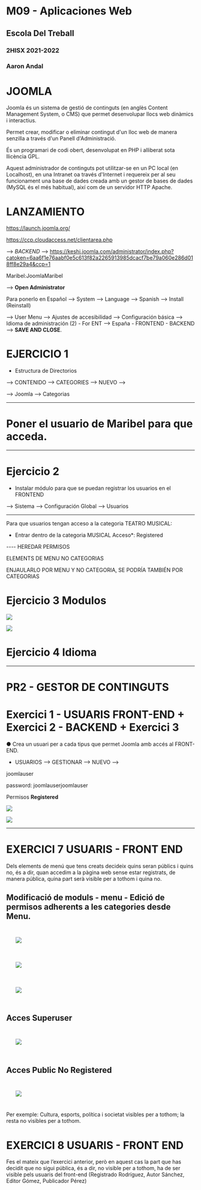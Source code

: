 # M09 - Aplicaciones Web
## Escola Del Treball
### 2HISX 2021-2022
### Aaron Andal

# JOOMLA

Joomla és un sistema de gestió de continguts (en anglès Content Management System, o CMS) que permet desenvolupar llocs web dinàmics i interactius. 

Permet crear, modificar o eliminar contingut d'un lloc web de manera senzilla a través d'un Panell d'Administració. 

És un programari de codi obert, desenvolupat en PHP i alliberat sota llicència GPL. 

Aquest administrador de continguts pot utilitzar-se en un PC local (en Localhost), en una Intranet oa través d'Internet i requereix per al seu funcionament una base de dades creada amb un gestor de bases de dades (MySQL és el més habitual), així com de un servidor HTTP Apache.

# LANZAMIENTO

https://launch.joomla.org/ 

https://ccp.cloudaccess.net/clientarea.php 

--> *BACKEND* --> https://keshi.joomla.com/administrator/index.php?catoken=6aa6f1e76aabf0e5c613f82a2265913985dcacf7be79a060e286d018ff8e29a4&ccp=1

Maribel:JoomlaMaribel

--> **Open Administrator**

Para ponerlo en Español --> System --> Language --> Spanish --> Install (Reinstall)

--> User Menu --> Ajustes de accesibilidad --> Configuración básica --> Idioma de administración (2) - For ENT --> España - FRONTEND - BACKEND --> **SAVE AND CLOSE**.

# EJERCICIO 1

* Estructura de Directorios

--> CONTENIDO --> CATEGORIES --> NUEVO --> 

--> Joomla --> Categorias

--------------------------------------

# Poner el usuario de Maribel para que acceda.

--------------------------------------

# Ejercicio 2

* Instalar módulo para que se puedan registrar los usuarios en el FRONTEND

--> Sistema --> Configuración Global --> Usuarios

---------------------------------------

Para que usuarios tengan acceso a la categoria TEATRO MUSICAL:
- Entrar dentro de la categoria MUSICAL
    Acceso*: Registered


---- HEREDAR PERMISOS

ELEMENTS DE MENU NO CATEGORIAS

ENJAULARLO POR MENU Y NO CATEGORIA, SE PODRÍA TAMBIÉN POR CATEGORIAS


# Ejercicio 3 Modulos

![](./Photos/Exercici7-MenuEsquerra.png)

![](./Photos/Exercici7-MenuSuperiorPublic.png)



# Ejercicio 4 Idioma

----------------------------------------------

# PR2 - GESTOR DE CONTINGUTS

# Exercici 1 - USUARIS FRONT-END + Exercici 2 - BACKEND + Exercici 3

● Crea un usuari per a cada tipus que permet Joomla amb accés al FRONT-END.

* USUARIOS --> GESTIONAR --> NUEVO --> 

joomlauser

password: joomlauserjoomlauser

Permisos **Registered**

![](./Photos/Exercici1-joomlauser.png)

![](./Photos/Exercicis1-2Joomla.png)



----------------------

# EXERCICI 7 USUARIS - FRONT END

Dels elements de menú que tens creats decideix quins seran públics i quins no, és a dir, quan accedim a la pàgina web sense estar registrats, de manera pública, quina part serà visible per a tothom i quina no. 

## Modificació de moduls - menu - Edició de permisos adherents a les categories desde Menu. 

<div style="padding: 5%">
    <img src="./Photos/Exercici7-AccesoRegistered.png" />
</div>

<div style="padding: 5%">
    <img src="./Photos/Exercici7-MenuEsquerra.png" />
</div>

<div style="padding: 5%">
    <img src="./Photos/Exercici7-MenuSuperiorPublic.png" />
</div>

## Acces Superuser

<div style="padding: 5%">
    <img src="./Photos/Exercici7-AccessSuperUser.png" />
</div>

## Acces Public No Registered

<div style="padding: 5%">
    <img src="./Photos/Exercici7-Public.png" />
</div>


Per exemple: Cultura, esports, política i societat visibles per a tothom; la resta
no visibles per a tothom.

# EXERCICI 8 USUARIS - FRONT END

Fes el mateix que l’exercici anterior, però en aquest cas la part que has decidit que no sigui pública, és a dir, no visible per a tothom, ha de ser visible pels usuaris del front-end (Registrado Rodríguez, Autor Sánchez, Editor Gómez, Publicador Pérez)

<div>
    <img src="" />
</div>

<div>
    <img src="" />
</div>

<div>
    <img src="" />
</div>
